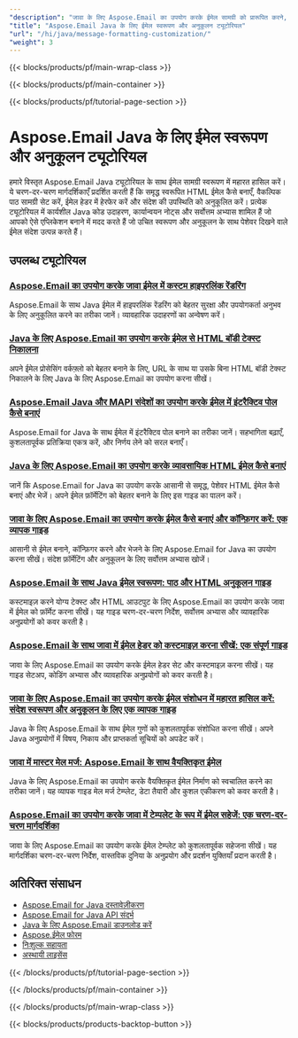 ```yaml
---
"description": "जावा के लिए Aspose.Email का उपयोग करके ईमेल सामग्री को प्रारूपित करने, HTML बॉडी, वैकल्पिक टेक्स्ट और कस्टम हेडर के साथ काम करने के लिए पूर्ण ट्यूटोरियल।"
"title": "Aspose.Email Java के लिए ईमेल स्वरूपण और अनुकूलन ट्यूटोरियल"
"url": "/hi/java/message-formatting-customization/"
"weight": 3
---
```


{{< blocks/products/pf/main-wrap-class >}}

{{< blocks/products/pf/main-container >}}

{{< blocks/products/pf/tutorial-page-section >}}
# Aspose.Email Java के लिए ईमेल स्वरूपण और अनुकूलन ट्यूटोरियल

हमारे विस्तृत Aspose.Email Java ट्यूटोरियल के साथ ईमेल सामग्री स्वरूपण में महारत हासिल करें। ये चरण-दर-चरण मार्गदर्शिकाएँ प्रदर्शित करती हैं कि समृद्ध स्वरूपित HTML ईमेल कैसे बनाएँ, वैकल्पिक पाठ सामग्री सेट करें, ईमेल हेडर में हेरफेर करें और संदेश की उपस्थिति को अनुकूलित करें। प्रत्येक ट्यूटोरियल में कार्यशील Java कोड उदाहरण, कार्यान्वयन नोट्स और सर्वोत्तम अभ्यास शामिल हैं जो आपको ऐसे एप्लिकेशन बनाने में मदद करते हैं जो उचित स्वरूपण और अनुकूलन के साथ पेशेवर दिखने वाले ईमेल संदेश उत्पन्न करते हैं।

## उपलब्ध ट्यूटोरियल

### [Aspose.Email का उपयोग करके जावा ईमेल में कस्टम हाइपरलिंक रेंडरिंग](./aspose-email-java-custom-hyperlink-rendering/)
Aspose.Email के साथ Java ईमेल में हाइपरलिंक रेंडरिंग को बेहतर सुरक्षा और उपयोगकर्ता अनुभव के लिए अनुकूलित करने का तरीका जानें। व्यावहारिक उदाहरणों का अन्वेषण करें।

### [Java के लिए Aspose.Email का उपयोग करके ईमेल से HTML बॉडी टेक्स्ट निकालना](./mastering-email-html-extraction-aspose-java/)
अपने ईमेल प्रोसेसिंग वर्कफ़्लो को बेहतर बनाने के लिए, URL के साथ या उसके बिना HTML बॉडी टेक्स्ट निकालने के लिए Java के लिए Aspose.Email का उपयोग करना सीखें।

### [Aspose.Email Java और MAPI संदेशों का उपयोग करके ईमेल में इंटरैक्टिव पोल कैसे बनाएं](./create-polls-aspose-email-java-mapi-messages/)
Aspose.Email for Java के साथ ईमेल में इंटरैक्टिव पोल बनाने का तरीका जानें। सहभागिता बढ़ाएँ, कुशलतापूर्वक प्रतिक्रिया एकत्र करें, और निर्णय लेने को सरल बनाएँ।

### [Java के लिए Aspose.Email का उपयोग करके व्यावसायिक HTML ईमेल कैसे बनाएं](./create-html-emails-aspose-email-java/)
जानें कि Aspose.Email for Java का उपयोग करके आसानी से समृद्ध, पेशेवर HTML ईमेल कैसे बनाएं और भेजें। अपने ईमेल फ़ॉर्मेटिंग को बेहतर बनाने के लिए इस गाइड का पालन करें।

### [जावा के लिए Aspose.Email का उपयोग करके ईमेल कैसे बनाएं और कॉन्फ़िगर करें: एक व्यापक गाइड](./create-configure-emails-aspose-java/)
आसानी से ईमेल बनाने, कॉन्फ़िगर करने और भेजने के लिए Aspose.Email for Java का उपयोग करना सीखें। संदेश फ़ॉर्मेटिंग और अनुकूलन के लिए सर्वोत्तम अभ्यास खोजें।

### [Aspose.Email के साथ Java ईमेल स्वरूपण: पाठ और HTML अनुकूलन गाइड](./java-email-formatting-aspose-email-text-html/)
कस्टमाइज़ करने योग्य टेक्स्ट और HTML आउटपुट के लिए Aspose.Email का उपयोग करके जावा में ईमेल को फ़ॉर्मेट करना सीखें। यह गाइड चरण-दर-चरण निर्देश, सर्वोत्तम अभ्यास और व्यावहारिक अनुप्रयोगों को कवर करती है।

### [Aspose.Email के साथ जावा में ईमेल हेडर को कस्टमाइज़ करना सीखें: एक संपूर्ण गाइड](./customize-email-headers-java-aspose-email/)
जावा के लिए Aspose.Email का उपयोग करके ईमेल हेडर सेट और कस्टमाइज़ करना सीखें। यह गाइड सेटअप, कोडिंग अभ्यास और व्यावहारिक अनुप्रयोगों को कवर करती है।

### [जावा के लिए Aspose.Email का उपयोग करके ईमेल संशोधन में महारत हासिल करें: संदेश स्वरूपण और अनुकूलन के लिए एक व्यापक गाइड](./master-email-modification-aspose-email-java/)
Java के लिए Aspose.Email के साथ ईमेल गुणों को कुशलतापूर्वक संशोधित करना सीखें। अपने Java अनुप्रयोगों में विषय, निकाय और प्राप्तकर्ता सूचियों को अपडेट करें।

### [जावा में मास्टर मेल मर्ज: Aspose.Email के साथ वैयक्तिकृत ईमेल](./aspose-email-java-mail-merge-tutorial/)
Java के लिए Aspose.Email का उपयोग करके वैयक्तिकृत ईमेल निर्माण को स्वचालित करने का तरीका जानें। यह व्यापक गाइड मेल मर्ज टेम्प्लेट, डेटा तैयारी और कुशल एकीकरण को कवर करती है।

### [Aspose.Email का उपयोग करके जावा में टेम्पलेट के रूप में ईमेल सहेजें: एक चरण-दर-चरण मार्गदर्शिका](./save-email-template-aspose-java-guide/)
जावा के लिए Aspose.Email का उपयोग करके ईमेल टेम्प्लेट को कुशलतापूर्वक सहेजना सीखें। यह मार्गदर्शिका चरण-दर-चरण निर्देश, वास्तविक दुनिया के अनुप्रयोग और प्रदर्शन युक्तियाँ प्रदान करती है।

## अतिरिक्त संसाधन

- [Aspose.Email for Java दस्तावेज़ीकरण](https://docs.aspose.com/email/java/)
- [Aspose.Email for Java API संदर्भ](https://reference.aspose.com/email/java/)
- [Java के लिए Aspose.Email डाउनलोड करें](https://releases.aspose.com/email/java/)
- [Aspose.ईमेल फोरम](https://forum.aspose.com/c/email)
- [निःशुल्क सहायता](https://forum.aspose.com/)
- [अस्थायी लाइसेंस](https://purchase.aspose.com/temporary-license/)

{{< /blocks/products/pf/tutorial-page-section >}}

{{< /blocks/products/pf/main-container >}}

{{< /blocks/products/pf/main-wrap-class >}}

{{< blocks/products/products-backtop-button >}}